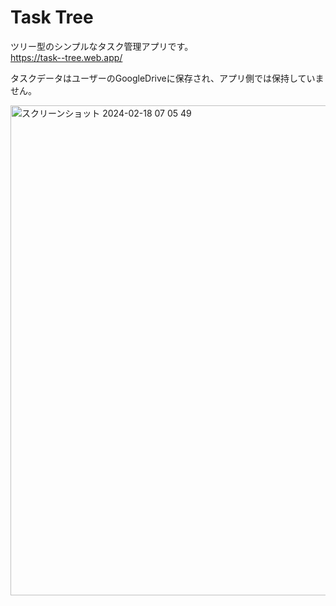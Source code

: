 # Task Tree
ツリー型のシンプルなタスク管理アプリです。  
https://task--tree.web.app/

タスクデータはユーザーのGoogleDriveに保存され、アプリ側では保持していません。  

<img width="784" alt="スクリーンショット 2024-02-18 07 05 49" src="https://github.com/Jun-Murakami/TaskTree/assets/126404131/480e1210-4e1a-4abc-8213-9799d5d7edd4">

